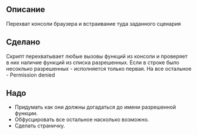 ## Описание ##
Перехват консоли браузера и встраивание туда заданного сценария


## Сделано ##

Скрипт перехватывает любые вызовы функций из консоли и проверяет в них наличие функций из списка разрешенных.
Если в строке было несоклько разрешенных - исполняется только первая. На все остальное - Permission denied

## Надо ##

+   Придумать как они должны догадаться до имени разрешенной функции.
+   Обфусцировать все остальное насколько возможно.
+   Сделать страничку.
